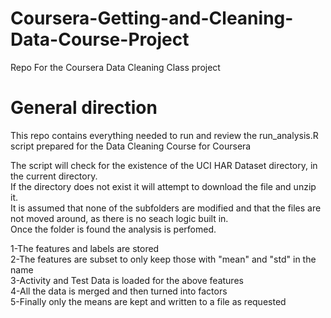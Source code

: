 # Coursera-Getting-and-Cleaning-Data-Course-Project
Repo For the Coursera Data Cleaning Class project

# General direction
This repo contains everything needed to run and review the run_analysis.R script prepared for the Data Cleaning Course for Coursera

The script will check for the existence of the UCI HAR Dataset directory, in the current directory.<br>
If the directory does not exist it will attempt to download the file and unzip it.<br>
It is assumed that none of the subfolders are modified and that the files are not moved around, as there is no seach logic built in.<br>
Once the folder is found the analysis is perfomed.<br>

1-The features and labels are stored <br>
2-The features are subset to only keep those with "mean" and "std" in the name<br>
3-Activity and Test Data is loaded for the above features<br>
4-All the data is merged and then turned into factors<br>
5-Finally only the means are kept and written to a file as requested<br>
